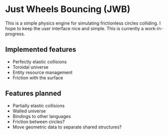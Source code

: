 # Just Wheels Bouncing (JWB)
This is a simple physics engine for simulating frictionless circles colliding. I
hope to keep the user interface nice and simple. This is currently a
work-in-progress.

## Implemented features
 * Perfectly elastic collisions
 * Toroidal universe
 * Entity resource management
 * Friction with the surface

## Features planned
 * Partially elastic collisions
 * Walled universe
 * Bindings to other languages
 * Friction between circles?
 * Move geometric data to separate shared structures?

